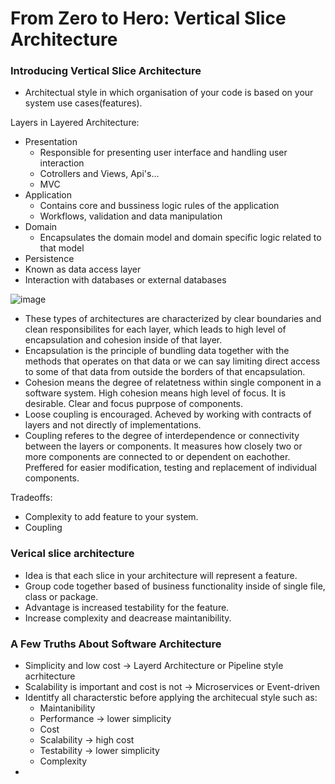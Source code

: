 # From Zero to Hero: Vertical Slice Architecture

### Introducing Vertical Slice Architecture
- Architectual style in which organisation of your code is based on your system use cases(features).

Layers in Layered Architecture:
- Presentation
  - Responsible for presenting user interface and handling user interaction
  - Cotrollers and Views, Api's...
  - MVC
- Application
  - Contains core and bussiness logic rules of the application
  - Workflows, validation and data manipulation
- Domain
  - Encapsulates the domain model and domain specific logic related to that model
- Persistence
 - Known as data access layer
 - Interaction with databases or external databases

![image](https://github.com/user-attachments/assets/6ed8637d-f6eb-4db9-99cc-dae5161a9beb)

- These types of architectures are characterized by clear boundaries and clean responsibilites for each layer, which leads to high level of encapsulation and cohesion inside of that layer.
- Encapsulation is the principle of bundling data together with the methods that operates on that data or we can say limiting direct access to some of that data from outside the borders of that encapsulation.
- Cohesion means the degree of relatetness within single component in a software system. High cohesion means high level of focus. It is desirable. Clear and focus puprpose of components.
- Loose coupling is encouraged. Acheved by working with contracts of layers and not directly of implementations.
- Coupling referes to the degree of interdependence or connectivity between the layers or components. It measures how closely two or more components are connected to or dependent on eachother. Preffered for easier modification, testing and replacement of individual components.

Tradeoffs:
- Complexity to add feature to your system.
- Coupling

### Verical slice architecture
- Idea is that each slice in your architecture will represent a feature.
- Group code together based of business functionality inside of single file, class or package.
- Advantage is increased testability for the feature.
- Increase complexity and deacrease maintanibility.

### A Few Truths About Software Architecture
- Simplicity and low cost -> Layerd Architecture or Pipeline style acrhitecture
- Scalability is important and cost is not -> Microservices or Event-driven
- Identitfy all characterstic before applying the architecual style such as: 
  - Maintanibility
  - Performance -> lower simplicity
  - Cost
  - Scalability -> high cost
  - Testability -> lower simplicity
  - Complexity
- 
